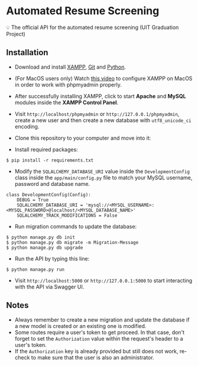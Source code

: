 # Automated Resume Screening

:bulb: The official API for the automated resume screening (UIT Graduation Project)

## Installation

- Download and install [XAMPP](https://www.apachefriends.org/index.html), [Git](https://git-scm.com/) and [Python](https://www.python.org/).
- (For MacOS users only) Watch [this video](https://www.youtube.com/watch?v=yyjBFiXsOkI) to configure XAMPP on MacOS in order to work with phpmyadmin properly.
- After successfully installing XAMPP, click to start **Apache** and **MySQL** modules inside the **XAMPP Control Panel**.
- Visit `http://localhost/phpmyadmin` or `http://127.0.0.1/phpmyadmin`, create a new user and then create a new database with `utf8_unicode_ci` encoding.
- Clone this repository to your computer and move into it:

- Install required packages:

```
$ pip install -r requirements.txt
```

- Modify the `SQLALCHEMY_DATABASE_URI` value inside the `DevelopmentConfig` class inside the `app/main/config.py` file to match your MySQL username, password and database name.

```
class DevelopmentConfig(Config):
    DEBUG = True
    SQLALCHEMY_DATABASE_URI = 'mysql://<MYSQL_USERNAME>:<MYSQL_PASSWORD>@localhost/<MYSQL_DATABASE_NAME>'
    SQLALCHEMY_TRACK_MODIFICATIONS = False
```

- Run migration commands to update the database:

```
$ python manage.py db init
$ python manage.py db migrate -m Migration-Message
$ python manage.py db upgrade
```

- Run the API by typing this line:

```
$ python manage.py run
```

- Visit `http://localhost:5000` or `http://127.0.0.1:5000` to start interacting with the API via Swagger UI.

## Notes

- Always remember to create a new migration and update the database if a new model is created or an existing one is modified.
- Some routes require a user's token to get proceed. In that case, don't forget to set the `Authorization` value within the request's header to a user's token.
- If the `Authorization` key is already provided but still does not work, re-check to make sure that the user is also an administrator.
